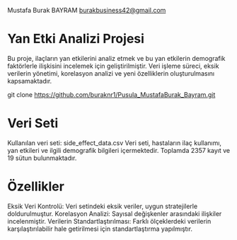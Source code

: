 Mustafa Burak BAYRAM
burakbusiness42@gmail.com

# Yan Etki Analizi Projesi
Bu proje, ilaçların yan etkilerini analiz etmek ve bu yan etkilerin demografik faktörlerle ilişkisini incelemek için geliştirilmiştir. Veri işleme süreci, eksik verilerin yönetimi, korelasyon analizi ve yeni özelliklerin oluşturulmasını kapsamaktadır.

git clone https://github.com/buraknr1/Pusula_MustafaBurak_Bayram.git

# Veri Seti
Kullanılan veri seti: side_effect_data.csv
Veri seti, hastaların ilaç kullanımı, yan etkileri ve ilgili demografik bilgileri içermektedir. Toplamda 2357 kayıt ve 19 sütun bulunmaktadır.

# Özellikler
Eksik Veri Kontrolü: Veri setindeki eksik veriler, uygun stratejilerle doldurulmuştur.
Korelasyon Analizi: Sayısal değişkenler arasındaki ilişkiler incelenmiştir.
Verilerin Standartlaştırılması: Farklı ölçeklerdeki verilerin karşılaştırılabilir hale getirilmesi için standartlaştırma yapılmıştır.
